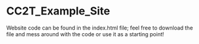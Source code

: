 # CC2T_Example_Site

Website code can be found in the index.html file; feel free to download the file and mess around with the code or use it as a starting point!
